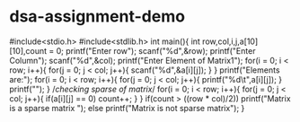 # dsa-assignment-demo
#include<stdio.h>
#include<stdlib.h>
int main(){
   int row,col,i,j,a[10][10],count = 0;
   printf("Enter row");
   scanf("%d",&row);
   printf("Enter Column");
   scanf("%d",&col);
   printf("Enter Element of Matrix1");
   for(i = 0; i < row; i++){
      for(j = 0; j < col; j++){
         scanf("%d",&a[i][j]);
      }
   }
   printf("Elements are:");
   for(i = 0; i < row; i++){
      for(j = 0; j < col; j++){
         printf("%d\t",a[i][j]);
      }
      printf("");
   }
   /*checking sparse of matrix*/
   for(i = 0; i < row; i++){
      for(j = 0; j < col; j++){
         if(a[i][j] == 0)
            count++;
      }
   }
   if(count > ((row * col)/2))
      printf("Matrix is a sparse matrix ");
   else
      printf("Matrix is not sparse matrix");
}
